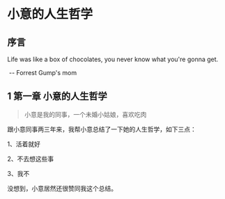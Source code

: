 # 小意的人生哲学

## 序言

Life was like a box of chocolates, you never know what you're gonna get.

​ -- Forrest Gump's mom

## 1 第一章 小意的人生哲学

> 小意是我的同事，一个未婚小姑娘，喜欢吃肉

跟小意同事两三年来，我帮小意总结了一下她的人生哲学，如下三点：

1、活着就好

2、不去想这些事

3、我不

没想到，小意居然还很赞同我这个总结。


